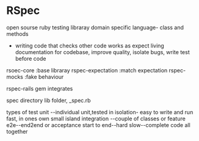 # RSpec

open sourse ruby testing libraray
domain specific language- class and methods
- writing code that checks other code works as expect
living documentation for codebase, improve quality, isolate bugs, write test before code

rsoec-core :base libraray
rspec-expectation :match expectation
rspec-mocks :fake behaviour

rspec-rails gem integrates

spec directory lib folder, _spec.rb

types of test 
unit --individual unit,tested in isolation- easy to write and run fast, in ones own small island
integration --couple of classes or feature
e2e--end2end or acceptance start to end--hard slow--complete code all together
